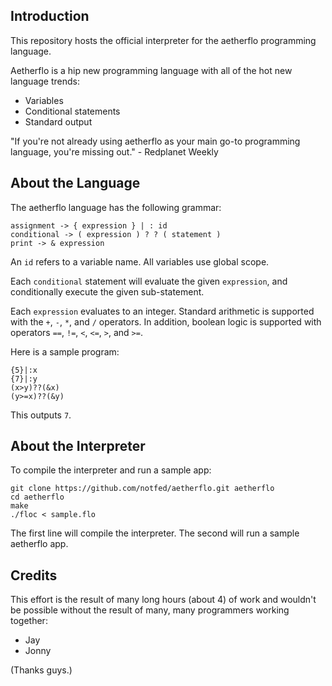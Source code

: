 ## Introduction

This repository hosts the official interpreter for the aetherflo programming language.

Aetherflo is a hip new programming language with all of the hot new language trends:

- Variables
- Conditional statements
- Standard output

"If you're not already using aetherflo as your main go-to programming language, you're missing out." - Redplanet Weekly


## About the Language

The aetherflo language has the following grammar:

    assignment -> { expression } | : id
    conditional -> ( expression ) ? ? ( statement )
    print -> & expression

An `id` refers to a variable name. All variables use global scope.

Each `conditional` statement will evaluate the given `expression`, and conditionally execute the given sub-statement.

Each `expression`  evaluates to an integer.  Standard arithmetic is supported with the `+`, `-`, `*`, and `/` operators.  In addition, boolean logic is supported with operators `==`, `!=`, `<`, `<=`, `>`, and `>=`.

Here is a sample program:

    {5}|:x
    {7}|:y
    (x>y)??(&x)
    (y>=x)??(&y)

This outputs `7`.

## About the Interpreter

To compile the interpreter and run a sample app:

    git clone https://github.com/notfed/aetherflo.git aetherflo
    cd aetherflo
    make
    ./floc < sample.flo

The first line will compile the interpreter. The second will run a sample aetherflo app.

## Credits

This effort is the result of many long hours (about 4) of work and wouldn't be possible without the result of many, many programmers working together:
- Jay
- Jonny

(Thanks guys.)


